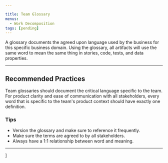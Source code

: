 ```yaml
---

title: Team Glossary
menus:
  - Work Decomposition
tags: [pending]
---
```





A glossary documents the agreed upon language used by the business for this
specific business domain. Using the glossary, all artifacts will use the same
word to mean the same thing in stories, code, tests, and data properties.

---

## Recommended Practices

Team glossaries should document the critical language specific to the team. For
product clarity and ease of communication with all stakeholders, every word that
is specific to the team's product context should have exactly one definition.

### Tips

- Version the glossary and make sure to reference it frequently.
- Make sure the terms are agreed to by all stakeholders.
- Always have a 1:1 relationship between word and meaning.

---

]
